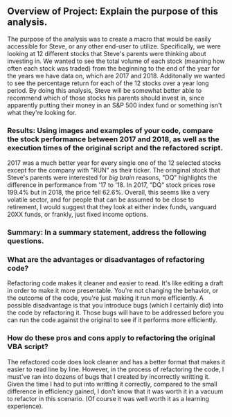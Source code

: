 ## Overview of Project: Explain the purpose of this analysis.

The purpose of the analysis was to create a macro that would be easily accessible for Steve, or any other end-user to utilize.  Specifically, we were looking at 12 different stocks that Steve's parents were thinking about investing in. We wanted to see the total volume of each stock (meaning how often each stock was traded) from the beginning to the end of the year for the years we have data on, which are 2017 and 2018.  Additonally we wanted to see the percentage return for each of the 12 stocks over a year long period.  By doing this analysis, Steve will be somewhat better able to recommend which of those stocks his parents should invest in, since apparently putting their money in an S&P 500 index fund or something isn't what they're looking for.

### Results: Using images and examples of your code, compare the stock performance between 2017 and 2018, as well as the execution times of the original script and the refactored script.
2017 was a much better year for every single one of the 12 selected stocks except for the company with "RUN" as their ticker.  The oringinal stock that Steve's parents were interested for *big brain* reasons, "DQ" highlights the difference in performance from '17 to '18.  In 2017, "DQ" stock prices rose 199.4% but in 2018, the price fell 62.6%.  Overall, this seems like a very volatile sector, and for people that can be assumed to be close to retirement, I would suggest that they look at either index funds, vanguard 20XX funds, or frankly, just fixed income options.  

### Summary: In a summary statement, address the following questions.

### What are the advantages or disadvantages of refactoring code?
Refactoring code makes it cleaner and easier to read.  It's like editing a draft in order to make it more presentable.  You're not changing the behavior, or the outcome of the code, you're just making it run more efficiently.  A possible disadvantage is that you introduce bugs (which I certainly did) into the code by refactoring it.  Those bugs will have to be addressed before you can run the code against the original to see if it performs more efficiently.

### How do these pros and cons apply to refactoring the original VBA script?
The refactored code does look cleaner and has a better format that makes it easier to read line by line.  However, in the process of refactoring the code, I must've ran into dozens of bugs that I created by incorrectly writting it.  Given the time I had to put into writting it correctly, compared to the small difference in efficiency gained, I don't know that it was worth it in a vacuum to refactor in this scenario.  (Of course it was well worth it as a learning experience).
